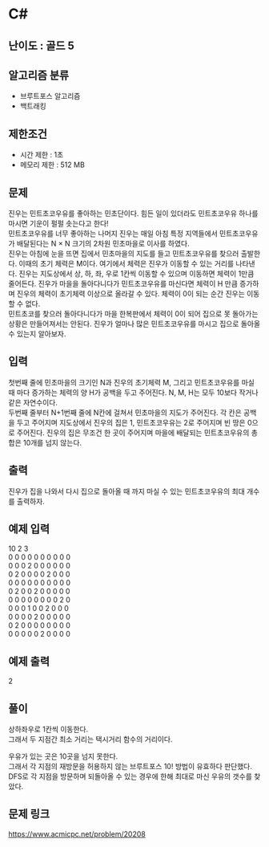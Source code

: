 # C#

## 난이도 : 골드 5

## 알고리즘 분류
  - 브루트포스 알고리즘
  - 백트래킹

## 제한조건
  - 시간 제한 : 1초
  - 메모리 제한 : 512 MB

## 문제
진우는 민트초코우유를 좋아하는 민초단이다. 힘든 일이 있더라도 민트초코우유 하나를 마시면 기운이 펄펄 솟는다고 한다!<br/>
민트초코우유를 너무 좋아하는 나머지 진우는 매일 아침 특정 지역들에서 민트초코우유가 배달된다는 N × N 크기의 2차원 민초마을로 이사를 하였다.<br/>
진우는 아침에 눈을 뜨면 집에서 민초마을의 지도를 들고 민트초코우유를 찾으러 출발한다. 이때의 초기 체력은 M이다. 여기에서 체력은 진우가 이동할 수 있는 거리를 나타낸다. 진우는 지도상에서 상, 하, 좌, 우로 1칸씩 이동할 수 있으며 이동하면 체력이 1만큼 줄어든다. 진우가 마을을 돌아다니다가 민트초코우유를 마신다면 체력이 H 만큼 증가하며 진우의 체력이 초기체력 이상으로 올라갈 수 있다. 체력이 0이 되는 순간 진우는 이동할 수 없다.<br/>
민트초코를 찾으러 돌아다니다가 마을 한복판에서 체력이 0이 되어 집으로 못 돌아가는 상황은 만들어져서는 안된다. 진우가 얼마나 많은 민트초코우유를 마시고 집으로 돌아올 수 있는지 알아보자.<br/>


## 입력
첫번째 줄에 민초마을의 크기인 N과 진우의 초기체력 M, 그리고 민트초코우유를 마실때 마다 증가하는 체력의 양 H가 공백을 두고 주어진다. N, M, H는 모두 10보다 작거나 같은 자연수이다.<br/>
두번째 줄부터 N+1번째 줄에 N칸에 걸쳐서 민초마을의 지도가 주어진다. 각 칸은 공백을 두고 주어지며 지도상에서 진우의 집은 1, 민트초코우유는 2로 주어지며 빈 땅은 0으로 주어진다. 진우의 집은 무조건 한 곳이 주어지며 마을에 배달되는 민트초코우유의 총합은 10개를 넘지 않는다.<br/>


## 출력
진우가 집을 나와서 다시 집으로 돌아올 때 까지 마실 수 있는 민트초코우유의 최대 개수를 출력하자.<br/>


## 예제 입력
10 2 3<br/>
0 0 0 0 0 0 0 0 0 0<br/>
0 0 0 2 0 0 0 0 0 0<br/>
0 2 0 0 0 0 2 0 0 0<br/>
0 0 0 0 0 0 0 0 0 0<br/>
0 2 0 0 2 0 0 0 0 0<br/>
0 0 0 0 0 0 0 0 2 0<br/>
0 0 0 1 0 0 2 0 0 0<br/>
0 0 0 0 2 0 0 0 0 0<br/>
0 2 0 0 0 0 0 0 0 0<br/>
0 0 0 0 0 2 0 0 0 0<br/>


## 예제 출력
2<br/>


## 풀이
상하좌우로 1칸씩 이동한다.<br/>
그래서 두 지점간 최소 거리는 택시거리 함수의 거리이다.<br/>


우유가 있는 곳은 10곳을 넘지 못한다.<br/>
그래서 각 지점의 재방문을 허용하지 않는 브루트포스 10! 방법이 유효하다 판단했다.<br/>
DFS로 각 지점을 방문하며 되돌아올 수 있는 경우에 한해 최대로 마신 우유의 갯수를 찾았다.<br/>


## 문제 링크
https://www.acmicpc.net/problem/20208